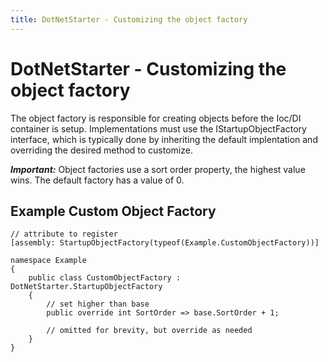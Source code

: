 ```yaml
---
title: DotNetStarter - Customizing the object factory
---
```

# DotNetStarter - Customizing the object factory

The object factory is responsible for creating objects before the Ioc/DI container is setup. 
Implementations must use the IStartupObjectFactory interface, which is typically done by inheriting the default implentation
 and overriding the desired method to customize. 

***Important:*** Object factories use a sort order property, the highest value wins. The default factory has a value of 0.

## Example Custom Object Factory

```
// attribute to register 
[assembly: StartupObjectFactory(typeof(Example.CustomObjectFactory))]

namespace Example 
{    
    public class CustomObjectFactory : DotNetStarter.StartupObjectFactory
    {
        // set higher than base
        public override int SortOrder => base.SortOrder + 1;
    
        // omitted for brevity, but override as needed
    }
}
```